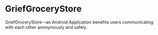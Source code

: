 # GriefGroceryStore
GriefGroceryStore--an Android Application benefits users communicating with each other anonymously and safely.
